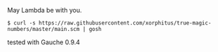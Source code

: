 May Lambda be with you.

```
$ curl -s https://raw.githubusercontent.com/xorphitus/true-magic-numbers/master/main.scm | gosh
```

tested with Gauche 0.9.4
